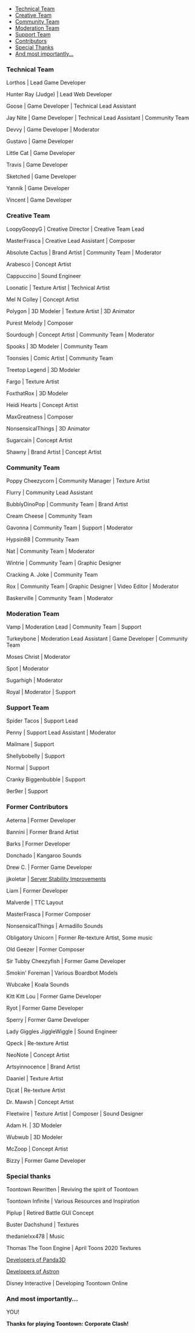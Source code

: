 * [Technical Team](#technical-team)
* [Creative Team](#creative-team)
* [Community Team](#community-team)
* [Moderation Team](#moderation-team)
* [Support Team](#support-team)
* [Contributors](#contributors)
* [Special Thanks](#special-thanks)
* [And most importantly...](#and-most-importantly)

### <a name="technical-team"></a>Technical Team

Lorthos | Lead Game Developer

Hunter Ray (Judge) | Lead Web Developer

Goose | Game Developer | Technical Lead Assistant

Jay Nite | Game Developer | Technical Lead Assistant | Community Team

Devvy | Game Developer | Moderator

Gustavo | Game Developer

Little Cat | Game Developer

Travis | Game Developer

Sketched | Game Developer

Yannik | Game Developer

Vincent | Game Developer


### <a name="creative-team"></a>Creative Team

LoopyGoopyG | Creative Director | Creative Team Lead

MasterFrasca | Creative Lead Assistant | Composer

Absolute Cactus | Brand Artist | Community Team | Moderator

Arabesco | Concept Artist

Cappuccino | Sound Engineer

Loonatic | Texture Artist | Technical Artist

Mel N Colley | Concept Artist

Polygon | 3D Modeler | Texture Artist | 3D Animator

Purest Melody | Composer

Sourdough | Concept Artist | Community Team | Moderator

Spooks | 3D Modeler | Community Team

Toonsies | Comic Artist | Community Team

Treetop Legend | 3D Modeler

Fargo | Texture Artist

FoxthatRox | 3D Modeler 

Heidi Hearts | Concept Artist

MaxGreatness | Composer

NonsensicalThings | 3D Animator

Sugarcain | Concept Artist

Shawny | Brand Artist | Concept Artist


### <a name="community-team"></a>Community Team

Poppy Cheezycorn | Community Manager | Texture Artist

Flurry | Community Lead Assistant

BubblyDinoPop | Community Team | Brand Artist

Cream Cheese | Community Team

Gavonna | Community Team | Support | Moderator

Hypsin88 | Community Team

Nat | Community Team | Moderator

Wintrie | Community Team | Graphic Designer

Cracking A. Joke | Community Team

Rox | Community Team | Graphic Designer | Video Editor | Moderator

Baskerville | Community Team | Moderator


### <a name="moderation-team"></a>Moderation Team

Vamp | Moderation Lead | Community Team | Support

Turkeybone | Moderation Lead Assistant | Game Developer | Community Team

Moses Christ | Moderator

Spot | Moderator

Sugarhigh | Moderator

Royal | Moderator | Support


### <a name="support-team"></a>Support Team

Spider Tacos | Support Lead

Penny | Support Lead Assistant | Moderator

Mailmare | Support

Shellybobelly | Support

Normal | Support

Cranky Biggenbubble | Support

9er9er | Support


### <a name="contributors"></a>Former Contributors

Aeterna | Former Developer

Bannini | Former Brand Artist

Barks | Former Developer

Donchado | Kangaroo Sounds

Drew C. | Former Game Developer

jjkoletar | [Server Stability Improvements](https://cdn.clash.lol/ThankYouJJ!.pdf)

Liam | Former Developer

Malverde | TTC Layout

MasterFrasca | Former Composer

NonsensicalThings | Armadillo Sounds

Obligatory Unicorn | Former Re-texture Artist, Some music

Old Geezer | Former Composer

Sir Tubby Cheezyfish | Former Game Developer

Smokin' Foreman | Various Boardbot Models

Wubcake | Koala Sounds

Kitt Kitt Lou | Former Game Developer

Ryot | Former Game Developer

Sperry | Former Game Developer

Lady Giggles JiggleWiggle | Sound Engineer

Qpeck | Re-texture Artist

NeoNote | Concept Artist

Artsyinnocence | Brand Artist

Daaniel | Texture Artist

Djcat | Re-texture Artist

Dr. Mawsh | Concept Artist

Fleetwire | Texture Artist | Composer | Sound Designer

Adam H. | 3D Modeler

Wubwub | 3D Modeler

McZoop | Concept Artist

Bizzy | Former Game Developer


### <a name="special-thanks"></a>Special thanks

Toontown Rewritten | Reviving the spirit of Toontown

Toontown Infinite | Various Resources and Inspiration

Piplup | Retired Battle GUI Concept

Buster Dachshund | Textures

thedanielxx478 | Music

Thomas The Toon Engine | April Toons 2020 Textures

[Developers of Panda3D](https://github.com/Astron/panda3d/graphs/contributors)

[Developers of Astron](https://github.com/Astron/Astron/graphs/contributors)

Disney Interactive | Developing Toontown Online


### <a name="and-most-importantly"></a>And most importantly...


YOU!


**Thanks for playing Toontown: Corporate Clash!**
